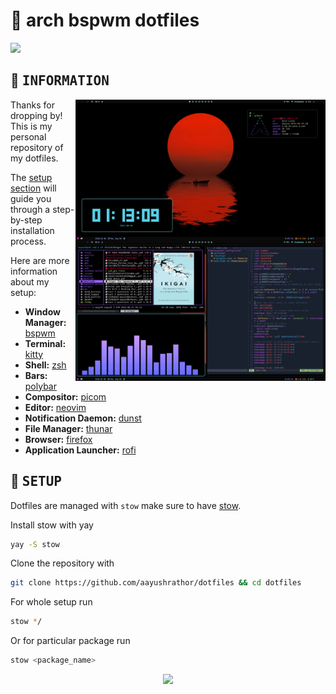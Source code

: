 # :cartwheeling: arch bspwm dotfiles

<p >
 <img  src="https://visitor-badge.glitch.me/badge?page_id=aayushrathor/dotstow.visitor-badge" >  
 <img  alt="" src="https://img.shields.io/github/repo-size/aayushrathor/dotfiles?style=flat&label=repo-size&color=fb9199&labelColor=1d212a"/>
</p>

<!-- INFORMATION -->
## :herb: <samp>INFORMATION</samp> <img alt="" align="right" src="https://badges.pufler.dev/visits/janleigh/dotfiles?style=for-the-badge&color=A7D9B2&logoColor=white&labelColor=1C2325"/>

   <img src="https://raw.githubusercontent.com/aayushrathor/dotfiles/main/showcase.jpg" alt="Rice Showcase" align="right" width="400px">

   Thanks for dropping by! This is my personal repository of my dotfiles.

   The [setup section](#-setup) will guide you through a step-by-step installation process.
   
   Here are more information about my setup:

   - **Window Manager:** [bspwm](https://github.com/baskerville/bspwm)
   - **Terminal:** [kitty](https://github.com/kovidgoyal/kitty)
   - **Shell:** [zsh](https://www.zsh.org/)
   - **Bars:** [polybar](https://github.com/polybar/polybar)
   - **Compositor:** [picom](https://github.com/yshui/picom)
   - **Editor:** [neovim](https://github.com/neovim/neovim)
   - **Notification Daemon:** [dunst](https://github.com/dunst-project/dunst)
   - **File Manager:** [thunar](https://github.com/xfce-mirror/thunar)
   - **Browser:** [firefox]()
   - **Application Launcher:** [rofi](https://github.com/davatorium/rofi)

<!-- SETUP -->
## :wrench: <samp>SETUP</samp>

Dotfiles are managed with `stow` make sure to have [stow](https://github.com/aspiers/stow).

Install stow with yay
```sh
yay -S stow
```
Clone the repository with
```sh
git clone https://github.com/aayushrathor/dotfiles && cd dotfiles
```
For whole setup run 
```sh
stow */
```
Or for particular package run
```sh
stow <package_name>
```

<p align="center">
   <img src="https://raw.githubusercontent.com/catppuccin/catppuccin/dev/assets/footers/gray0_ctp_on_line.svg?sanitize=true"/>
</p>
